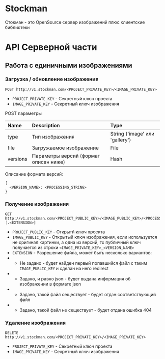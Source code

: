 # Stockman

Стокман - это OpenSource сервер изображений плюс клиентские библиотеки

# API Серверной части

## Работа с единичными изображениями

### Загрузка / обновление изображения
```
POST http://v1.stockman.com/<PROJECT_PRIVATE_KEY>/<IMAGE_PRIVATE_KEY>
```
* `PROJECT_PRIVATE_KEY` - Секретный ключ проекта
* `IMAGE_PRIVATE_KEY` - Секретный ключ изображения

POST параметры

| Name     | Description | Type |
|:---------|:------------|:-----|
| type     | Тип изображения | String ('image' или 'gallery') |
| file     | Загружаемое изображение | File |
| versions | Параметры версий (формат описан ниже) | Hash |

Описание формата версий:
```
{
  <VERSION_NAME>: <PROCESSING_STRING>
}
```

### Получение изображения
```
GET http://v1.stockman.com/<PROJECT_PUBLIC_KEY>/<IMAGE_PUBLIC_KEY>/<PROCESSING_STRING>[.<EXTENSION>]
```
* `PROJECT_PUBLIC_KEY` - Открытй ключ проекта
* `IMAGE_PUBLIC_KEY` - Открытый ключ изображения, если используется не оригинал картинки, а одна из версий, то публичный ключ получается из строки `<IMAGE_PRIVATE_KEY>_<VERSION_NAME>` 
* `EXTENSION` - Разрешение файла, может быть несколько вариантов:
* * Не задано - будет найден первый попавшийся файл с таким `IMAGE_PUBLIC_KEY` и сделан на него redirect
* * Задано, и равно json - будет выдана информация об изображении в формате json
* * Задано, такой файл сеществует - будет отдан соответствующий файл
* * Задано, такой файл не сеществует - будет отдана ошибка 404

### Удаление изображения
```
DELETE http://v1.stockman.com/<PROJECT_PRIVATE_KEY>/<IMAGE_PRIVATE_KEY>
```
* `PROJECT_PRIVATE_KEY` - Секретный ключ проекта
* `IMAGE_PRIVATE_KEY` - Секретный ключ изображения
